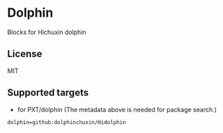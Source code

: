 # Dolphin

Blocks for Hichuxin dolphin
## License

MIT

## Supported targets

* for PXT/dolphin
(The metadata above is needed for package search.)

```package
dolphin=github:dolphinchuxin/Hidolphin
```

